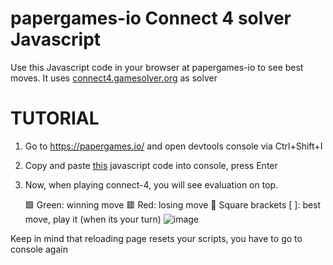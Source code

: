 # papergames-io Connect 4 solver Javascript
Use this Javascript code in your browser at papergames-io to see best moves. It uses [connect4.gamesolver.org](https://connect4.gamesolver.org/) as solver

# TUTORIAL

1. Go to https://papergames.io/ and open devtools console via Ctrl+Shift+I

2. Copy and paste [this](https://github.com/cfsolver/js/blob/main/code.js) javascript code into console, press Enter

3. Now, when playing connect-4, you will see evaluation on top.

    🟩 Green: winning move
    🟥 Red: losing move
    🔲 Square brackets [ ]: best move, play it (when its your turn)
![image](https://github.com/user-attachments/assets/ff312458-2a07-409d-a83f-6a3c3a44e5c7)

 Keep in mind that reloading page resets your scripts, you have to go to console again
